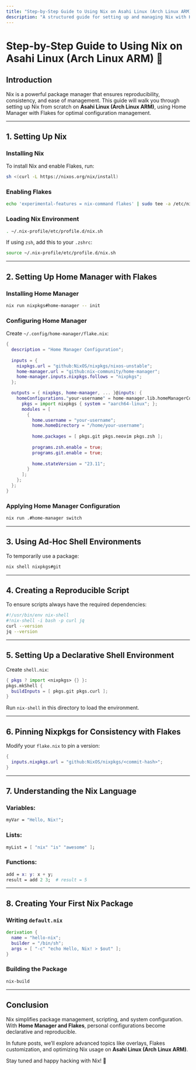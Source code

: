 ```yaml
---
title: "Step-by-Step Guide to Using Nix on Asahi Linux (Arch Linux ARM)"
description: "A structured guide for setting up and managing Nix with Home Manager and Flakes on Asahi Linux."
---
```


# Step-by-Step Guide to Using Nix on Asahi Linux (Arch Linux ARM) 🚀

## Introduction
Nix is a powerful package manager that ensures reproducibility, consistency, and ease of management. This guide will walk you through setting up Nix from scratch on **Asahi Linux (Arch Linux ARM)**, using Home Manager with Flakes for optimal configuration management.

---

## 1. Setting Up Nix
### Installing Nix
To install Nix and enable Flakes, run:

```sh
sh <(curl -L https://nixos.org/nix/install)
```

### Enabling Flakes
```sh
echo 'experimental-features = nix-command flakes' | sudo tee -a /etc/nix/nix.conf
```

### Loading Nix Environment
```sh
. ~/.nix-profile/etc/profile.d/nix.sh
```

If using `zsh`, add this to your `.zshrc`:
```sh
source ~/.nix-profile/etc/profile.d/nix.sh
```

---

## 2. Setting Up Home Manager with Flakes
### Installing Home Manager
```sh
nix run nixpkgs#home-manager -- init
```

### Configuring Home Manager
Create `~/.config/home-manager/flake.nix`:

```nix
{
  description = "Home Manager Configuration";
  
  inputs = {
    nixpkgs.url = "github:NixOS/nixpkgs/nixos-unstable";
    home-manager.url = "github:nix-community/home-manager";
    home-manager.inputs.nixpkgs.follows = "nixpkgs";
  };

  outputs = { nixpkgs, home-manager, ... }@inputs: {
    homeConfigurations."your-username" = home-manager.lib.homeManagerConfiguration {
      pkgs = import nixpkgs { system = "aarch64-linux"; };
      modules = [
        {
          home.username = "your-username";
          home.homeDirectory = "/home/your-username";
          
          home.packages = [ pkgs.git pkgs.neovim pkgs.zsh ];
          
          programs.zsh.enable = true;
          programs.git.enable = true;
          
          home.stateVersion = "23.11";
        }
      ];
    };
  };
}
```

### Applying Home Manager Configuration
```sh
nix run .#home-manager switch
```

---

## 3. Using Ad-Hoc Shell Environments
To temporarily use a package:
```sh
nix shell nixpkgs#git
```

---

## 4. Creating a Reproducible Script
To ensure scripts always have the required dependencies:

```sh
#!/usr/bin/env nix-shell
#!nix-shell -i bash -p curl jq
curl --version
jq --version
```

---

## 5. Setting Up a Declarative Shell Environment
Create `shell.nix`:

```nix
{ pkgs ? import <nixpkgs> {} }:
pkgs.mkShell {
  buildInputs = [ pkgs.git pkgs.curl ];
}
```

Run `nix-shell` in this directory to load the environment.

---

## 6. Pinning Nixpkgs for Consistency with Flakes
Modify your `flake.nix` to pin a version:

```nix
{
  inputs.nixpkgs.url = "github:NixOS/nixpkgs/<commit-hash>";
}
```

---

## 7. Understanding the Nix Language
### Variables:
```nix
myVar = "Hello, Nix!";
```

### Lists:
```nix
myList = [ "nix" "is" "awesome" ];
```

### Functions:
```nix
add = x: y: x + y;
result = add 2 3;  # result = 5
```

---

## 8. Creating Your First Nix Package
### Writing `default.nix`
```nix
derivation {
  name = "hello-nix";
  builder = "/bin/sh";
  args = [ "-c" "echo Hello, Nix! > $out" ];
}
```

### Building the Package
```sh
nix-build
```

---

## Conclusion
Nix simplifies package management, scripting, and system configuration. With **Home Manager and Flakes**, personal configurations become declarative and reproducible.

In future posts, we’ll explore advanced topics like overlays, Flakes customization, and optimizing Nix usage on **Asahi Linux (Arch Linux ARM)**.

Stay tuned and happy hacking with Nix! 🚀
